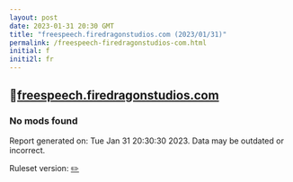 ```yaml
---
layout: post
date: 2023-01-31 20:30 GMT
title: "freespeech.firedragonstudios.com (2023/01/31)"
permalink: /freespeech-firedragonstudios-com.html
initial: f
initi2l: fr
---
```


## 🐘[freespeech.firedragonstudios.com](https://freespeech.firedragonstudios.com)

### No mods found

Report generated on: Tue Jan 31 20:30:30 2023. Data may be outdated or incorrect.

Ruleset version: [✏️](/version-pencil)
